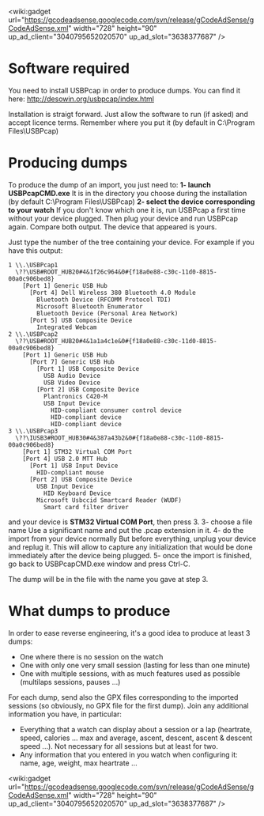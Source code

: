 <wiki:gadget url="https://gcodeadsense.googlecode.com/svn/release/gCodeAdSense/gCodeAdSense.xml" width="728" height="90" up\_ad\_client="3040795652020570" up\_ad\_slot="3638377687" />

# Software required #

You need to install USBPcap in order to produce dumps. You can find it here:
http://desowin.org/usbpcap/index.html

Installation is straigt forward. Just allow the software to run (if asked) and accept licence terms. Remember where you put it (by default in C:\Program Files\USBPcap)

# Producing dumps #

To produce the dump of an import, you just need to:
**1- launch USBPcapCMD.exe**
It is in the directory you choose during the installation (by default C:\Program Files\USBPcap)
**2- select the device corresponding to your watch**
If you don't know which one it is, run USBPcap a first time without your device plugged. Then plug your device and run USBPcap again. Compare both output. The device that appeared is yours.

Just type the number of the tree containing your device. For example if you have this output:
```
1 \\.\USBPcap1
  \??\USB#ROOT_HUB20#4&1f26c964&0#{f18a0e88-c30c-11d0-8815-00a0c906bed8}
    [Port 1] Generic USB Hub
      [Port 4] Dell Wireless 380 Bluetooth 4.0 Module
        Bluetooth Device (RFCOMM Protocol TDI)
        Microsoft Bluetooth Enumerator
        Bluetooth Device (Personal Area Network)
      [Port 5] USB Composite Device
        Integrated Webcam
2 \\.\USBPcap2
  \??\USB#ROOT_HUB20#4&1a1a4c1e&0#{f18a0e88-c30c-11d0-8815-00a0c906bed8}
    [Port 1] Generic USB Hub
      [Port 7] Generic USB Hub
        [Port 1] USB Composite Device
          USB Audio Device
          USB Video Device
        [Port 2] USB Composite Device
          Plantronics C420-M
          USB Input Device
            HID-compliant consumer control device
            HID-compliant device
            HID-compliant device
3 \\.\USBPcap3
  \??\IUSB3#ROOT_HUB30#4&387a43b2&0#{f18a0e88-c30c-11d0-8815-00a0c906bed8}
    [Port 1] STM32 Virtual COM Port
    [Port 4] USB 2.0 MTT Hub
      [Port 1] USB Input Device
        HID-compliant mouse
      [Port 2] USB Composite Device
        USB Input Device
          HID Keyboard Device
        Microsoft Usbccid Smartcard Reader (WUDF)
          Smart card filter driver
```
and your device is **STM32 Virtual COM Port**, then press 3.
3- choose a file name
Use a significant name and put the .pcap extension in it.
4- do the import from your device normally
But before everything, unplug your device and replug it. This will allow to capture any initialization that would be done immediately after the device being plugged.
5- once the import is finished, go back to USBPcapCMD.exe window and press Ctrl-C.

The dump will be in the file with the name you gave at step 3.

# What dumps to produce #

In order to ease reverse engineering, it's a good idea to produce at least 3 dumps:
  * One where there is no session on the watch
  * One with only one very small session (lasting for less than one minute)
  * One with multiple sessions, with as much features used as possible (multilaps sessions, pauses ...)

For each dump, send also the GPX files corresponding to the imported sessions (so obviously, no GPX file for the first dump). Join any additional information you have, in particular:
  * Everything that a watch can display about a session or a lap (heartrate, speed, calories ... max and average, ascent, descent, ascent & descent speed ...). Not necessary for all sessions but at least for two.
  * Any information that you entered in you watch when configuring it: name, age, weight, max heartrate ...


<wiki:gadget url="https://gcodeadsense.googlecode.com/svn/release/gCodeAdSense/gCodeAdSense.xml" width="728" height="90" up\_ad\_client="3040795652020570" up\_ad\_slot="3638377687" />